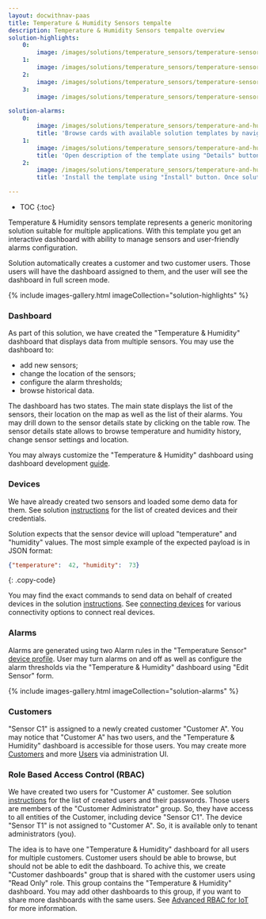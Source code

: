 ```yaml
---
layout: docwithnav-paas
title: Temperature & Humidity Sensors tempalte
description: Temperature & Humidity Sensors tempalte overview
solution-highlights:
    0:
        image: /images/solutions/temperature_sensors/temperature-sensors-1.png
    1:
        image: /images/solutions/temperature_sensors/temperature-sensors-2.png
    2:
        image: /images/solutions/temperature_sensors/temperature-sensors-3.png
    3:
        image: /images/solutions/temperature_sensors/temperature-sensors-4.png

solution-alarms:
    0:
        image: /images/solutions/temperature_sensors/temperature-and-humidity-alarm-rules-src.png
        title: 'Browse cards with available solution templates by navigating to "Solution templates" menu item.'
    1:
        image: /images/solutions/temperature_sensors/temperature-and-humidity-edit-device-btn-src.png
        title: 'Open description of the template using "Details" button.'
    2:
        image: /images/solutions/temperature_sensors/temperature-and-humidity-edit-device-src.png
        title: 'Install the template using "Install" button. Once solution is installed, you will be automatically forwarded to the main dashboard of the corresponding template, and the instructions dialog will appear.'

---
```


* TOC 
{:toc}

Temperature & Humidity sensors template represents a generic monitoring solution suitable for multiple applications.
With this template you get an interactive dashboard with ability to manage sensors and user-friendly alarms configuration.

Solution automatically creates a customer and two customer users.
Those users will have the dashboard assigned to them, and the user will see the dashboard in full screen mode.

{% include images-gallery.html imageCollection="solution-highlights" %}

### Dashboard

As part of this solution, we have created the "Temperature & Humidity" dashboard that displays data from multiple sensors. You may use the dashboard to:

* add new sensors;
* change the location of the sensors;
* configure the alarm thresholds;
* browse historical data.

The dashboard has two states. The main state displays the list of the sensors, their location on the map as well as the list of their alarms.
You may drill down to the sensor details state by clicking on the table row. The sensor details state allows to browse temperature and humidity history, change sensor settings and location.

You may always customize the "Temperature & Humidity" dashboard using dashboard development [guide](/docs/paas/user-guide/dashboards/).

### Devices

We have already created two sensors and loaded some demo data for them. See solution [instructions](/docs/paas/solution-templates/overview/#install-solution-template) 
for the list of created devices and their credentials.

Solution expects that the sensor device will upload "temperature" and "humidity" values.
The most simple example of the expected payload is in JSON format:

```json
{"temperature":  42, "humidity":  73}
```
{: .copy-code}

You may find the exact commands to send data on behalf of created devices in the solution [instructions](/docs/paas/solution-templates/overview/#install-solution-template).
See [connecting devices](/docs/paas/getting-started-guides/connectivity/) for various connectivity options to connect real devices.

### Alarms

Alarms are generated using two Alarm rules in the "Temperature Sensor" [device profile](/docs/paas/user-guide/device-profiles/). 
User may turn alarms on and off as well as configure the alarm thresholds via the "Temperature & Humidity" dashboard using "Edit Sensor" form.

{% include images-gallery.html imageCollection="solution-alarms" %}

### Customers

"Sensor C1" is assigned to a newly created customer "Customer A".
You may notice that "Customer A" has two users, and the "Temperature & Humidity" dashboard is accessible for those users.
You may create more [Customers](/docs/paas/user-guide/ui/customers/) and more [Users](/docs/paas/user-guide/ui/users/) via administration UI.

### Role Based Access Control (RBAC)

We have created two users for "Customer A" customer. See solution [instructions](/docs/paas/solution-templates/overview/#install-solution-template) for the list of created users and their passwords.
Those users are members of the "Customer Administrator" group. So, they have access to all entities of the Customer, including device "Sensor C1". 
The device "Sensor T1" is not assigned to "Customer A". So, it is available only to tenant administrators (you).

The idea is to have one "Temperature & Humidity" dashboard for all users for multiple customers. Customer users should be able to browse, but should not be able to edit the dashboard.
To achive this, we create "Customer dashboards" group that is shared with the customer users using "Read Only" role. This group contains the "Temperature & Humidity" dashboard. 
You may add other dashboards to this group, if you want to share more dashboards with the same users. See [Advanced RBAC for IoT](/docs/paas/user-guide/rbac/) for more information. 
